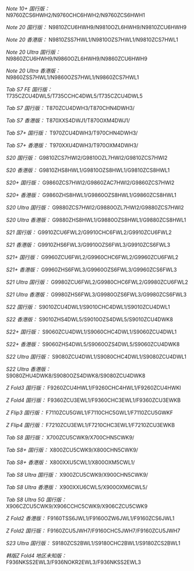 *Note 10+ 国行版：*
N9760ZCS6HWH2/N9760CHC6HWH2/N9760ZCS6HWH1

*Note 20 国行版：*
N9810ZCU6HWH9/N9810OZL6HWH9/N9810ZCU6HWH9

*Note 20 香港版：*
N9810ZSS7HWL1/N9810OZS7HWL1/N9810ZCS7HWL1

*Note 20 Ultra 国行版：*
N9860ZCU6HWH9/N9860OZL6HWH9/N9860ZCU6HWH9

*Note 20 Ultra 香港版：*
N9860ZSS7HWL1/N9860OZS7HWL1/N9860ZCS7HWL1

*Tab S7 FE 国行版：*
T735CZCU4DWL5/T735CCHC4DWL5/T735CZCU4DWL5

*Tab S7 国行版：*
T870ZCU4DWH3/T870CHN4DWH3/

*Tab S7 香港版：*
T870XXS4DWJ1/T870OXM4DWJ1/

*Tab S7+ 国行版：*
T970ZCU4DWH3/T970CHN4DWH3/

*Tab S7+ 香港版：*
T970XXU4DWH3/T970OXM4DWH3/

*S20 国行版：*
G9810ZCS7HWI2/G9810OZL7HWI2/G9810ZCS7HWI2

*S20 香港版：*
G9810ZHS8HWL1/G9810OZS8HWL1/G9810ZCS8HWL1

*S20+ 国行版：*
G9860ZCS7HWI2/G9860ZAC7HWI2/G9860ZCS7HWI2

*S20+ 香港版：*
G9860ZHS8HWL1/G9860OZS8HWL1/G9860ZCS8HWL1

*S20 Ultra 国行版：*
G9880ZCS7HWI2/G9880OZL7HWI2/G9880ZCS7HWI2

*S20 Ultra 香港版：*
G9880ZHS8HWL1/G9880OZS8HWL1/G9880ZCS8HWL1

*S21 国行版：*
G9910ZCU6FWL2/G9910CHC6FWL2/G9910ZCU6FWL2

*S21 香港版：*
G9910ZHS6FWL3/G9910OZS6FWL3/G9910ZCS6FWL3

*S21+ 国行版：*
G9960ZCU6FWL2/G9960CHC6FWL2/G9960ZCU6FWL2

*S21+ 香港版：*
G9960ZHS6FWL3/G9960OZS6FWL3/G9960ZCS6FWL3

*S21 Ultra 国行版：*
G9980ZCU6FWL2/G9980CHC6FWL2/G9980ZCU6FWL2

*S21 Ultra 香港版：*
G9980ZHS6FWL3/G9980OZS6FWL3/G9980ZCS6FWL3

*S22 国行版：*
S9010ZCU4DWL1/S9010CHC4DWL1/S9010ZCU4DWL1

*S22 香港版：*
S9010ZHS4DWL5/S9010OZS4DWL5/S9010ZCU4DWK8

*S22+ 国行版：*
S9060ZCU4DWL1/S9060CHC4DWL1/S9060ZCU4DWL1

*S22+ 香港版：*
S9060ZHS4DWL5/S9060OZS4DWL5/S9060ZCU4DWK8

*S22 Ultra 国行版：*
S9080ZCU4DWL1/S9080CHC4DWL1/S9080ZCU4DWL1

*S22 Ultra 香港版：*
S9080ZHU4DWK8/S9080OZS4DWK8/S9080ZCU4DWK8

*Z Fold3 国行版：*
F9260ZCU4HWL1/F9260CHC4HWL1/F9260ZCU4HWKI

*Z Fold4 国行版：*
F9360ZCU3EWL1/F9360CHC3EWL1/F9360ZCU3EWKB

*Z Flip3 国行版：*
F7110ZCU5GWL1/F7110CHC5GWL1/F7110ZCU5GWKF

*Z Flip4 国行版：*
F7210ZCU3EWL1/F7210CHC3EWL1/F7210ZCU3EWKB

*Tab S8 国行版：*
X700ZCU5CWK9/X700CHN5CWK9/

*Tab S8+ 国行版：*
X800ZCU5CWK9/X800CHN5CWK9/

*Tab S8+ 香港版：*
X800XXU5CWL1/X800OXM5CWL1/

*Tab S8 Ultra 国行版：*
X900ZCU5CWK9/X900CHN5CWK9/

*Tab S8 Ultra 香港版：*
X900XXU6CWL5/X900OXM6CWL5/

*Tab S8 Ultra 5G 国行版：*
X906CZCU5CWK9/X906CCHC5CWK9/X906CZCU5CWK9

*Z Fold2 香港版：*
F9160TSS6JWL1/F9160OZW6JWL1/F9160ZCS6JWL1

*Z Fold2 国行版：*
F9160ZCU5JWH7/F9160CHC5JWH7/F9160ZCU5JWH7

*S23 Ultra 国行版：*
S9180ZCS2BWL1/S9180CHC2BWL1/S9180ZCS2BWL1

*韩版Z Fold4 地区未知版：*
F936NKSS2EWL3/F936NOKR2EWL3/F936NKSS2EWL3

